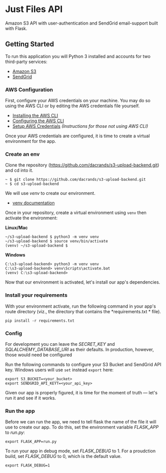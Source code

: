 # Just Files API
Amazon S3 API with user-authentication and SendGrid email-support built with Flask.
 

## Getting Started

To run this application you will Python 3 installed and accounts for two third-party services:
- [Amazon S3](https://aws.amazon.com/s3/)
- [SendGrid](https://sendgrid.com/)

### AWS Configuration
First, configure your AWS credentials on your machine. You may do so using the AWS CLI or by editing the AWS credentials file yourself.

- [Installing the AWS CLI](https://docs.aws.amazon.com/cli/latest/userguide/cli-chap-install.html)
- [Configuring the AWS CLI](https://docs.aws.amazon.com/cli/latest/userguide/cli-chap-configure.html)
- [Setup AWS Credentials](https://docs.aws.amazon.com/sdk-for-java/v1/developer-guide/setup-credentials.html) *(Instructions for those not using AWS CLI)*

Once your AWS credentials are configured, it is time to create a virtual environment for the app.

### Create an env

Clone the repository (https://github.com/dacrands/s3-upload-backend.git) and cd into it. 

```
~ $ git clone https://github.com/dacrands/s3-upload-backend.git
~ $ cd s3-upload-backend
```
We will use *venv* to create our environment.
- [venv documentation](https://docs.python.org/3/library/venv.html#)

Once in your repository, create a virtual environment using `venv` then activate the environment:

**Linux/Mac**
```
~/s3-upload-backend $ python3 -m venv venv
~/s3-upload-backend $ source venv/bin/activate
(venv) ~/s3-upload-backend $ 
```

**Windows**

```
C:\s3-upload-backend> python3 -m venv venv
C:\s3-upload-backend> venv\Scripts\activate.bat
(venv) C:\s3-upload-backend> 
```

Now that our environment is activated, let's install our app's dependencies.

### Install your requirements

With your environment activate, run the following command in your app's route directory (viz., the directory that contains the *requirements.txt * file).

```
pip install -r requirements.txt 
```

### Config

For development you can leave the *SECRET_KEY* and *SQLALCHEMY_DATABASE_URI* as their defaults. In production, however, those would need be configured

Run the following commands to configure your S3 Bucket and SendGrid API key. Windows users will use `set` instead `export` here:

```
export S3_BUCKET=<your_bucket>
export SENDGRID_API_KEYT=<your_api_key>
``` 

Given our app is properly figured, it is time for the moment of truth &mdash; let's run it and see if it works. 

### Run the app

Before we can run the app, we need to tell flask the name of the file it will use to create our app. To do this, set the environment variable *FLASK_APP* to *run.py*:

```
export FLASK_APP=run.py
```

To run your app in debug mode, set *FLASK_DEBUG* to 1. For a proudction build, set *FLASK_DEBUG* to 0, which is the default value.

```
export FLASK_DEBUG=1
```



